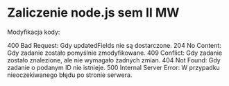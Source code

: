 # Zaliczenie node.js sem II MW

Modyfikacja kody:

400 Bad Request: Gdy updatedFields nie są dostarczone.
204 No Content: Gdy zadanie zostało pomyślnie zmodyfikowane.
409 Conflict: Gdy zadanie zostało znalezione, ale nie wymagało żadnych zmian.
404 Not Found: Gdy zadanie o podanym ID nie istnieje.
500 Internal Server Error: W przypadku nieoczekiwanego błędu po stronie serwera.
